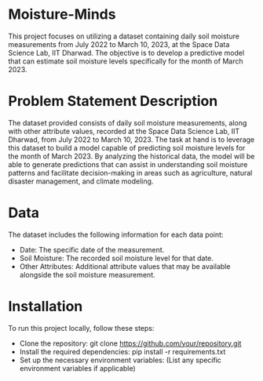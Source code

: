 # Moisture-Minds

This project focuses on utilizing a dataset containing daily soil moisture measurements from July 2022 to March 10, 2023, at the Space Data Science Lab, IIT Dharwad. The objective is to develop a predictive model that can estimate soil moisture levels specifically for the month of March 2023.

# Problem Statement Description
The dataset provided consists of daily soil moisture measurements, along with other attribute values, recorded at the Space Data Science Lab, IIT Dharwad, from July 2022 to March 10, 2023. The task at hand is to leverage this dataset to build a model capable of predicting soil moisture levels for the month of March 2023. By analyzing the historical data, the model will be able to generate predictions that can assist in understanding soil moisture patterns and facilitate decision-making in areas such as agriculture, natural disaster management, and climate modeling.

# Data
The dataset includes the following information for each data point:

* Date: The specific date of the measurement.
* Soil Moisture: The recorded soil moisture level for that date.
* Other Attributes: Additional attribute values that may be available alongside the soil moisture measurement.

# Installation
To run this project locally, follow these steps:

* Clone the repository: git clone https://github.com/your/repository.git
* Install the required dependencies: pip install -r requirements.txt
* Set up the necessary environment variables: (List any specific environment variables if applicable)
